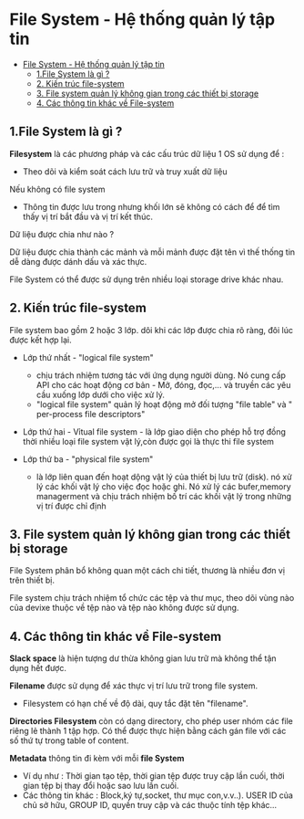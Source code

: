  
 # File System - Hệ thống quản lý tập tin 

- [File System - Hệ thống quản lý tập tin](#file-system---hệ-thống-quản-lý-tập-tin)
  - [1.File System là gì ?](#1file-system-là-gì-)
  - [2. Kiến trúc file-system](#2-kiến-trúc-file-system)
  - [3.  File system quản lý không gian trong các thiết bị storage](#3--file-system-quản-lý-không-gian-trong-các-thiết-bị-storage)
  - [4. Các thông tin khác về File-system](#4-các-thông-tin-khác-về-file-system)

 ## 1.File System là gì ? 

**Filesystem** là các phương pháp và các cấu trúc dữ liệu 1 OS sử dụng để :

 - Theo dõi và kiểm soát cách lưu trữ và truy xuất dữ liệu

Nếu không có file system 
 - Thông tin được lưu trong nhưng khối lớn sẽ không có cách để để tìm thấy vị trí bắt đầu và vị trí kết thúc.

Dữ liệu được chia như nào ?

Dữ liệu được chia thành các mảnh và mỗi mảnh được đặt tên vì thế thống tin dễ dàng được dánh dấu và xác thực.

File System có thể được sử dụng trên nhiều loại storage drive khác nhau.

## 2. Kiến trúc file-system

File system bao gồm 2 hoặc 3 lớp. dôi khi các lớp được chia rõ ràng, đôi lúc được kết hợp lại.

- Lớp thứ nhất - "logical file system" 
  - chịu trách nhiệm tương tác với ứng dụng người dùng. Nó cung cấp API cho các hoạt động cơ bản - Mở, đóng, đọc,... và truyền các yêu cầu xuống lớp dưới cho việc xử lý. 
  - "logical file system" quản lý hoạt động mở đối tượng "file table" và " per-process file descriptors"

- Lớp thứ hai - Vỉtual file system - là lớp giao diện cho phép hỗ trợ đồng thời nhiều loại file system vật lý,còn được gọi là thực thi file system

- Lớp thứ ba - "physical file system"
  - là lớp liên quan đến hoạt dộng vật lý của thiết bị lưu trữ (disk). nó xử lý các khối vật lý cho việc đọc hoặc ghi. Nó xử lý các bufer,memory managerment và chịu trách nhiệm bố trí các khối vật lý trong những vị trí được chỉ định

## 3.  File system quản lý không gian trong các thiết bị storage

File System phân bổ không quan một cách chi tiết, thương là nhiều đơn vị trên thiết bị.

File system chịu trách nhiệm tổ chức các tệp và thư mục, theo dõi vùng nào của devixe thuộc về tệp nào và tệp nào không được sử dụng.

## 4. Các thông tin khác về File-system

**Slack space** là hiện tượng dư thừa không gian lưu trữ mà không thể tận dụng hết được.

**Filename** được sử dụng để xác thực vị trí lưu trữ trong file system. 
 - Filesystem có hạn chế về độ dài, quy tắc đặt tên "filename".

**Directories Filesystem** còn có dạng directory, cho phép user nhóm các file riêng lẻ thành 1 tập hợp. Có thể được thực hiện bằng cách gán file với các số thứ tự trong table of content.

**Metadata** thông tin đi kèm với mỗi **file System** 
 - Ví dụ như : Thời gian tạo tệp, thời gian tệp được truy cập lần cuối, thời gian tệp bị thay đổi hoặc sao lưu lần cuối.
 - Các thông tin khác : Block,ký tự,socket, thư mục con,v.v..). USER ID của chủ sở hữu, GROUP ID, quyền truy cập và các thuộc tính tệp khác...

